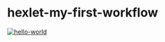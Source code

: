 # hexlet-my-first-workflow
[![hello-world](https://github.com/Razor718/hexlet-my-first-workflow/actions/workflows/first_workfow.yml/badge.svg)](https://github.com/Razor718/hexlet-my-first-workflow/actions/workflows/first_workfow.yml)